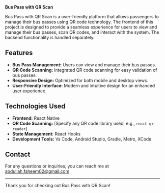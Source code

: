 **Bus Pass with QR Scan**

Bus Pass with QR Scan is a user-friendly platform that allows passengers to manage their bus passes using QR code technology. The frontend of this project is designed to provide a seamless experience for users to view and manage their bus passes, scan QR codes, and interact with the system. The backend functionality is handled separately.

## Features

- **Bus Pass Management:** Users can view and manage their bus passes.
- **QR Code Scanning:** Integrated QR code scanning for easy validation of bus passes.
- **Responsive Design:** Optimized for both mobile and desktop views.
- **User-Friendly Interface:** Modern and intuitive design for an enhanced user experience.

## Technologies Used

- **Frontend:** React Native
- **QR Code Scanning:** [Specify any QR code library used, e.g., `react-qr-reader`]
- **State Management:** React Hooks
- **Development Tools:** Vs Code, Android Studio, Gradle, Metro, XCode

## Contact

For any questions or inquiries, you can reach me at abdullah.faheem02@gmail.com

---

Thank you for checking out Bus Pass with QR Scan!

